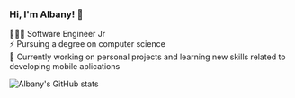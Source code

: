 ### Hi, I'm Albany! 👋



👩🏽‍💻 Software Engineer Jr <br/>
⚡ Pursuing a degree on computer science<br/>
🚀 Currently working on personal projects and learning new skills related to developing mobile aplications<br/>

![Albany's GitHub stats](https://github-readme-stats.vercel.app/api?username=albanyPetit&show_icons=true&theme=radical)
